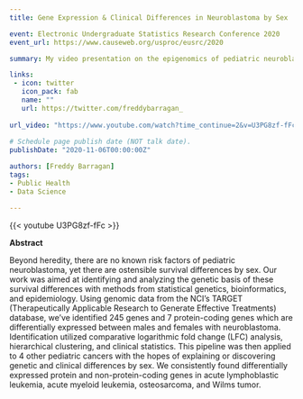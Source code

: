 ```yaml
---
title: Gene Expression & Clinical Differences in Neuroblastoma by Sex

event: Electronic Undergraduate Statistics Research Conference 2020
event_url: https://www.causeweb.org/usproc/eusrc/2020

summary: My video presentation on the epigenomics of pediatric neuroblastoma for eUSR 2020.  I tied for best video!

links:
 - icon: twitter
   icon_pack: fab
   name: ""
   url: https://twitter.com/freddybarragan_
   
url_video: "https://www.youtube.com/watch?time_continue=2&v=U3PG8zf-fFc&feature=emb_logo"
   
# Schedule page publish date (NOT talk date).
publishDate: "2020-11-06T00:00:00Z"

authors: [Freddy Barragan]
tags: 
- Public Health
- Data Science

---
```


{{< youtube U3PG8zf-fFc >}}


**Abstract**


Beyond heredity, there are no known risk factors of pediatric neuroblastoma, yet there are ostensible survival differences by sex. Our work was aimed at identifying and analyzing the genetic basis of these survival differences with methods from statistical genetics, bioinformatics, and epidemiology. Using genomic data from the NCI’s TARGET (Therapeutically Applicable Research to Generate Effective Treatments) database, we’ve identified 245 genes and 7 protein-coding genes which are differentially expressed between males and females with neuroblastoma. Identification utilized comparative logarithmic fold change (LFC) analysis, hierarchical clustering, and clinical statistics. This pipeline was then applied to 4 other pediatric cancers with the hopes of explaining or discovering genetic and clinical differences by sex. We consistently found differentially expressed protein and non-protein-coding genes in acute lymphoblastic leukemia, acute myeloid leukemia, osteosarcoma, and Wilms tumor.